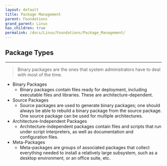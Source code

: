 ```yaml
---
layout: default
title: Package Management
parent: Foundations
grand_parent: Linux
has_children: true
permalink: /docs/Linux/Foundations/Package_Management/
---
```


## Package Types
---
> Binary packages are the ones that system administrators have to deal with most of the time.

- Binary Packages
	- Binary packages contain files ready for deployment, including executable files and libraries. These are architecture-dependent.
- Source Packages
	- Source packages are used to generate binary packages; one should always be able to rebuild a binary package from the source package. One source package can be used for multiple architectures.
- Architecture-Independent Packages
	- Architecture-independent packages contain files and scripts that run under script interpreters, as well as documentation and configuration files.
- Meta-Packages
	- Meta-packages are groups of associated packages that collect everything needed to install a relatively large subsystem, such as a desktop environment, or an office suite, etc.

